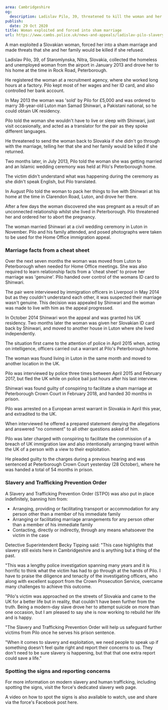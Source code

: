 ```yaml
area: Cambridgeshire
og:
  description: Ladislav Pilo, 39, threatened to kill the woman and her family
publish:
  date: 29 Oct 2020
title: Woman exploited and forced into sham marriage
url: https://www.cambs.police.uk/news-and-appeals/ladislav-pilo-slavery-exploitation-sentencing
```

A man exploited a Slovakian woman, forced her into a sham marriage and made threats that she and her family would be killed if she refused.

Ladislav Pilo, 39, of Staromlynska, Nitra, Slovakia, collected the homeless and unemployed woman from the airport in January 2013 and drove her to his home at the time in Rock Road, Peterborough.

He registered the woman at a recruitment agency, where she worked long hours at a factory. Pilo kept most of her wages and her ID card, and also controlled her bank account.

In May 2013 the woman was 'sold' by Pilo for £5,000 and was ordered to marry 38-year-old Luton man Samad Shinwari, a Pakistani national, so he could obtain UK residency.

Pilo told the woman she wouldn't have to live or sleep with Shinwari, just visit occasionally, and acted as a translator for the pair as they spoke different languages.

He threatened to send the woman back to Slovakia if she didn't go through with the marriage, telling her that she and her family would be killed if she returned.

Two months later, in July 2013, Pilo told the woman she was getting married and an Islamic wedding ceremony was held at Pilo's Peterborough home.

The victim didn't understand what was happening during the ceremony as she didn't speak English, but Pilo translated.

In August Pilo told the woman to pack her things to live with Shinwari at his home at the time in Clarendon Road, Luton, and drove her there.

After a few days the woman discovered she was pregnant as a result of an unconnected relationship whilst she lived in Peterborough. Pilo threatened her and ordered her to abort the pregnancy.

The woman married Shinwari at a civil wedding ceremony in Luton in November. Pilo and his family attended, and posed photographs were taken to be used for the Home Office immigration appeal.

### Marriage facts from a cheat sheet

Over the next seven months the woman was moved from Luton to Peterborough when needed for Home Office meetings. She was also required to learn relationship facts from a 'cheat sheet' to prove her marriage was 'genuine'. Pilo handed over control of the womans ID card to Shinwari.

The pair were interviewed by immigration officers in Liverpool in May 2014 but as they couldn't understand each other, it was suspected their marriage wasn't genuine. This decision was appealed by Shinwari and the woman was made to live with him as the appeal progressed.

In October 2014 Shinwari won the appeal and was granted his UK residency. Two months later the woman was given her Slovakian ID card back by Shinwari, and moved to another house in Luton where she lived independently.

The situation first came to the attention of police in April 2015 when, acting on intelligence, officers carried out a warrant at Pilo's Peterborough home.

The woman was found living in Luton in the same month and moved to another location in the UK.

Pilo was interviewed by police three times between April 2015 and February 2017, but fled the UK while on police bail just hours after his last interview.

Shinwari was found guilty of conspiring to facilitate a sham marriage at Peterborough Crown Court in February 2018, and handed 30 months in prison.

Pilo was arrested on a European arrest warrant in Slovakia in April this year, and extradited to the UK.

When interviewed he offered a prepared statement denying the allegations and answered "no comment" to all other questions asked of him.

Pilo was later charged with conspiring to facilitate the commission of a breach of UK immigration law and also intentionally arranging travel within the UK of a person with a view to their exploitation.

He pleaded guilty to the charges during a previous hearing and was sentenced at Peterborough Crown Court yesterday (28 October), where he was handed a total of 54 months in prison.

### Slavery and Trafficking Prevention Order

A Slavery and Trafficking Prevention Order (STPO) was also put in place indefinitely, banning him from:

 * Arranging, providing or facilitating transport or accommodation for any person other than a member of his immediate family
 * Arranging or facilitating marriage arrangements for any person other than a member of his immediate family
 * Contacting, directly or indirectly, through any means whatsoever the victim in the case

Detective Superintendent Becky Tipping said: "This case highlights that slavery still exists here in Cambridgeshire and is anything but a thing of the past.

"This was a lengthy police investigation spanning many years and it is horrific to think what the victim has had to go through at the hands of Pilo. I have to praise the diligence and tenacity of the investigating officers, who along with excellent support from the Crown Prosecution Service, overcame many challenges to achieve this outcome.

"Pilo's victim was approached on the streets of Slovakia and came to the UK for a better life but in reality, that couldn't have been further from the truth. Being a modern-day slave drove her to attempt suicide on more than one occasion, but I am pleased to say she is now working to rebuild her life and is happy.

"The Slavery and Trafficking Prevention Order will help us safeguard further victims from Pilo once he serves his prison sentence.

"When it comes to slavery and exploitation, we need people to speak up if something doesn't feel quite right and report their concerns to us. They don't need to be sure slavery is happening, but that that one extra report could save a life."

### Spotting the signs and reporting concerns

For more information on modern slavery and human trafficking, including spotting the signs, visit the force's dedicated slavery web page.

A video on how to spot the signs is also available to watch, use and share via the force's Facebook post here.
